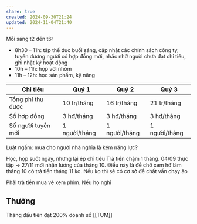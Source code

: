 ```yaml
---
share: true
created: 2024-09-30T21:24
updated: 2024-11-04T21:40
---
```

Mỗi sáng t2 đến t6:
- 8h30 – 11h: tập thể dục buổi sáng, cập nhật các chính sách công ty, tuyên dương người có hợp đồng mới, nhắc nhở người chưa đạt chỉ tiêu, ghi nhật ký hoạt động
- 10h – 11h: họp với nhóm
- 11h – 12h: học sản phẩm, kỹ năng

| Chỉ tiêu           | Quý 1         | Quý 2         | Quý 3         |
| ------------------ | ------------- | ------------- | ------------- |
| Tổng phí thu được  | 10 tr/tháng   | 16 tr/tháng   | 21 tr/tháng   |
| Số hợp đồng        | 3 hđ/tháng    | 3 hđ/tháng    | 3 hđ/tháng    |
| Số người tuyển mới | 1 người/tháng | 1 người/tháng | 1 người/tháng |

Luật ngầm: mua cho người nhà nghĩa là kém năng lực? 

Học, họp suốt ngày, nhưng lại ép chỉ tiêu
Trả tiền chậm 1 tháng. 04/09 thực tập → 27/11 mới nhận lương của tháng 10. Điều này là để chờ xem hđ làm tháng 10 có trả tiền tháng 11 ko. Nếu ko thì sẽ có cơ sở để chất vấn chạy ảo

Phải trả tiền mua vé xem phim. Nếu họ nghỉ 
## Thưởng 
Tháng đầu tiên đạt 200% doanh số 
[[TUM]]